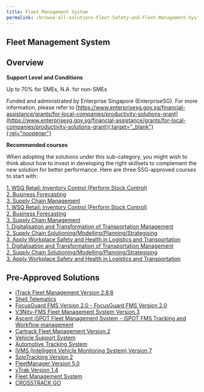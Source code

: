 ```yaml
---
title: Fleet Management System
permalink: /browse-all-solutions-Fleet-Safety-and-Fleet-Management-System/Fleet-Management-System
---
```


## Fleet Management System
## Overview

**Support Level and Conditions**

Up to 70% for SMEs, N.A. for non-SMEs

Funded and administrated by Enterprise Singapore (EnterpriseSG). For more information, please refer to [https://www.enterprisesg.gov.sg/financial-assistance/grants/for-local-companies/productivity-solutions-grant](https://www.enterprisesg.gov.sg/financial-assistance/grants/for-local-companies/productivity-solutions-grant){:target="_blank"}{:rel="noopener"}

**Recommended courses**

When adopting the solutions under this sub-category, you might wish to think about how to invest in developing the right skillsets to complement the new solution for better performance. Here are three SSG-approved courses to start with:

<a href='https://courses.enterprisejobskills.gov.sg/Course_Internet/CourseDetail/WSQ-Retail-Sf-Inventory-Control-Perform-Stock-Control-Retail-Operations-Synchronous-elearning-2'  target='_blank' rel='noopener'>1. WSQ Retail: Inventory Control (Perform Stock Control)</a><br>
<a href='https://sfec-microsite.enterprisejobskills.gov.sg/courses/details/TGS-2018508939'  target='_blank' rel='noopener'>2. Business Forecasting</a><br>
<a href='https://courses.enterprisejobskills.gov.sg/Course_Internet/CourseDetail/Supply-Chain-Management-6'  target='_blank' rel='noopener'>3. Supply Chain Management</a><br>
<a href='https://courses.enterprisejobskills.gov.sg/Course_Internet/CourseDetail/WSQ-Retail-Sf-Inventory-Control-Perform-Stock-Control-Retail-Operations-Synchronous-elearning-2'  target='_blank' rel='noopener'>1. WSQ Retail: Inventory Control (Perform Stock Control)</a><br>
<a href='https://sfec-microsite.enterprisejobskills.gov.sg/courses/details/TGS-2018508939'  target='_blank' rel='noopener'>2. Business Forecasting</a><br>
<a href='https://courses.enterprisejobskills.gov.sg/Course_Internet/CourseDetail/Supply-Chain-Management-6'  target='_blank' rel='noopener'>3. Supply Chain Management</a><br>
<a href='https://courses.enterprisejobskills.gov.sg/Course_Internet/CourseDetail/Digitalisation-Transformation-Transportation-Management'  target='_blank' rel='noopener'>1. Digitalisation and Transformation of Transportation Management</a><br>
<a href='https://courses.enterprisejobskills.gov.sg/Course_Internet/CourseDetail/Supply-Chain-Solutioning-Modelling-Planning-Strategising-2'  target='_blank' rel='noopener'>2. Supply Chain Solutioning/Modelling/Planning/Strategising</a><br>
<a href='https://courses.enterprisejobskills.gov.sg/Course_Internet/CourseDetail/Apply-Workplace-Safety-Health-Logistics-Transportation-7'  target='_blank' rel='noopener'>3. Apply Workplace Safety and Health in Logistics and Transportation</a><br>
<a href='https://courses.enterprisejobskills.gov.sg/Course_Internet/CourseDetail/Digitalisation-Transformation-Transportation-Management'  target='_blank' rel='noopener'>1. Digitalisation and Transformation of Transportation Management</a><br>
<a href='https://courses.enterprisejobskills.gov.sg/Course_Internet/CourseDetail/Supply-Chain-Solutioning-Modelling-Planning-Strategising-2'  target='_blank' rel='noopener'>2. Supply Chain Solutioning/Modelling/Planning/Strategising</a><br>
<a href='https://courses.enterprisejobskills.gov.sg/Course_Internet/CourseDetail/Apply-Workplace-Safety-Health-Logistics-Transportation-7'  target='_blank' rel='noopener'>3. Apply Workplace Safety and Health in Logistics and Transportation</a><br>

## Pre-Approved Solutions

- <a href='/productivity-solutions-grant/solutionrepo/solution694' target='_blank'>iTrack Fleet Management Version 2.8.8</a><br>
- <a href='/productivity-solutions-grant/solutionrepo/solution774' target='_blank'>Shell Telematics</a><br>
- <a href='/productivity-solutions-grant/solutionrepo/solution986' target='_blank'>FocusGuard FMS Version 2.0 - FocusGuard FMS Version 2.0</a><br>
- <a href='/productivity-solutions-grant/solutionrepo/solution1281' target='_blank'>V3Nity-FMS Fleet Management System Version 3 </a><br>
- <a href='/productivity-solutions-grant/solutionrepo/solution1294' target='_blank'>Ascent iSPOT Fleet Management System - 	iSPOT FMS Tracking and Workflow management </a><br>
- <a href='/productivity-solutions-grant/solutionrepo/solution1300' target='_blank'>Cartrack Fleet Management Version 2</a><br>
- <a href='/productivity-solutions-grant/solutionrepo/solution1305' target='_blank'>Vehicle Support System</a><br>
- <a href='/productivity-solutions-grant/solutionrepo/solution1458' target='_blank'>Automotive Tracking System</a><br>
- <a href='/productivity-solutions-grant/solutionrepo/solution1553' target='_blank'>IVMS (Intelligent Vehicle Monitoring System) Version 7</a><br>
- <a href='/productivity-solutions-grant/solutionrepo/solution1686' target='_blank'>SoloTracking Version 2</a><br>
- <a href='/productivity-solutions-grant/solutionrepo/solution2058' target='_blank'>FleetManager Version 5.0</a><br>
- <a href='/productivity-solutions-grant/solutionrepo/solution2317' target='_blank'>vTrak Version 1.4</a><br>
- <a href='/productivity-solutions-grant/solutionrepo/solution2322' target='_blank'>Fleet Management System</a><br>
- <a href='/productivity-solutions-grant/solutionrepo/solution2354' target='_blank'>CROSSTRACK GO</a><br>
